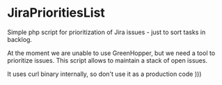 JiraPrioritiesList
==================

Simple php script for prioritization of Jira issues - just to sort tasks in backlog.

At the moment we are unable to use GreenHopper, but we need a tool to prioritize issues. This script allows to maintain a stack of open issues.

It uses curl binary internally, so don't use it as a production code )))
